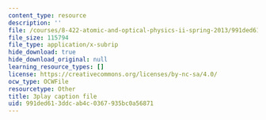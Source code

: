 ```yaml
---
content_type: resource
description: ''
file: /courses/8-422-atomic-and-optical-physics-ii-spring-2013/991ded613ddcab4c0367935bc0a56871_r_fWDSikuNQ.srt
file_size: 115794
file_type: application/x-subrip
hide_download: true
hide_download_original: null
learning_resource_types: []
license: https://creativecommons.org/licenses/by-nc-sa/4.0/
ocw_type: OCWFile
resourcetype: Other
title: 3play caption file
uid: 991ded61-3ddc-ab4c-0367-935bc0a56871
---
```

